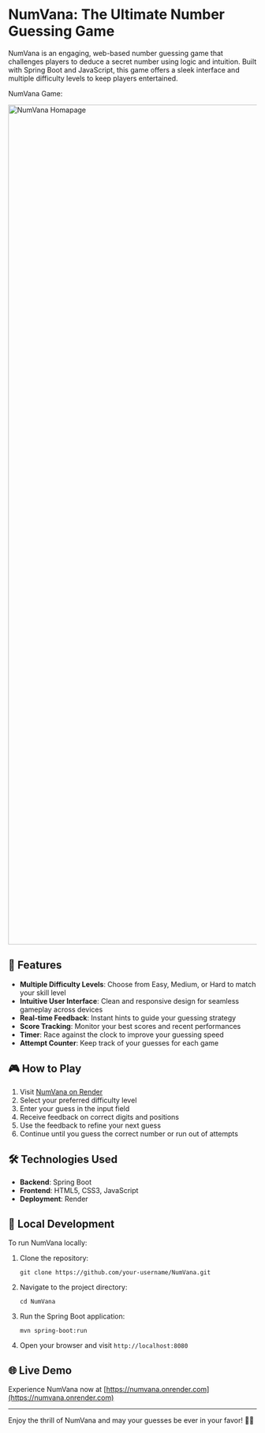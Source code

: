 
# NumVana: The Ultimate Number Guessing Game

NumVana is an engaging, web-based number guessing game that challenges players to deduce a secret number using logic and intuition. Built with Spring Boot and JavaScript, this game offers a sleek interface and multiple difficulty levels to keep players entertained.

NumVana Game:

<img width="1703" alt="NumVana Homapage" src="https://github.com/user-attachments/assets/c68dead6-5136-4685-b414-7208b11621ba">


## 🌟 Features

- **Multiple Difficulty Levels**: Choose from Easy, Medium, or Hard to match your skill level
- **Intuitive User Interface**: Clean and responsive design for seamless gameplay across devices
- **Real-time Feedback**: Instant hints to guide your guessing strategy
- **Score Tracking**: Monitor your best scores and recent performances
- **Timer**: Race against the clock to improve your guessing speed
- **Attempt Counter**: Keep track of your guesses for each game

## 🎮 How to Play

1. Visit [NumVana on Render](https://numvana.onrender.com)
2. Select your preferred difficulty level
3. Enter your guess in the input field
4. Receive feedback on correct digits and positions
5. Use the feedback to refine your next guess
6. Continue until you guess the correct number or run out of attempts

## 🛠️ Technologies Used

- **Backend**: Spring Boot
- **Frontend**: HTML5, CSS3, JavaScript
- **Deployment**: Render

## 🚀 Local Development

To run NumVana locally:

1. Clone the repository:
   ```
   git clone https://github.com/your-username/NumVana.git
   ```
2. Navigate to the project directory:
   ```
   cd NumVana
   ```
3. Run the Spring Boot application:
   ```
   mvn spring-boot:run
   ```
4. Open your browser and visit `http://localhost:8080`


## 🌐 Live Demo

Experience NumVana now at [https://numvana.onrender.com](https://numvana.onrender.com)

---

Enjoy the thrill of NumVana and may your guesses be ever in your favor! 🎲🔢
